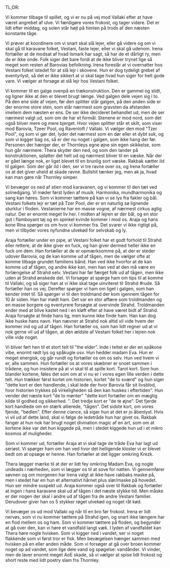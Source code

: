 
TL;DR:


Vi kommer tilbage til spillet, og vi er nu på vej mod Vallaki efter at have været angrebet af ulve. Vi færdigøre vores frokost, og tager videre. Det er lidt efter middag, og solen står højt på himlen på trods af den næsten konstante tåge.

Vi prøver at koordinere om vi snart skal slå lejer, eller gå videre og om vi skal gå til karavane folket, Vestani, faste lejer, eller vi skal gå udenom. Irena fortæller at de modsat af hvad Ismark har sagt, så har de et dårligt ry, men de er ikke onde. Folk siger det bare fordi at de ikke bliver trynet lige så meget som resten af Barovias befolkning.
Irena foreslår at vi overnatter hos Vestani folket istedet for at slå lejr i skovene. Hun er dog tydeligt grebet af eventyrlyst, så det er ikke sikkert at vi skal tage hvad hun siger for helt gode vare. Vi vælger at forsøge at slå lejr hos Vestani folket.

Vi kommer til en galge ovenpå en trækonstruktion. Den er gammel og slidt, og ligner ikke at den er blevet brugt længe. Ved galgen dele vejen sig i to. På den ene side af vejen, før den splitter står galgen, på den anden side er der enorme store sten, som står nærmest som gravsten da afstanden imellem dem næsten er ens. De ser ikke decideret behandlet ud, men de ser nærmest valgt ud, som om de har et formål. Stenene er mod nord, som det også bliver mere og mere bjerget.
Hvor vejen splitter står et skilt, som viser mod Barovia, Tzeer Pool, og Ravenloft / Vallaki. Vi vælger den mod "Tzer Pool", og som vi gør det, lyder det nærmest som en dør eller et dybt suk, og som vi kigger bag os, så er der nu noget i galgen, som ikke hang der før. Personen der hænger der, er Thornleys egne øjne sin egen skikkelse, som hun går nærmere. Thera skyder den ned, og som den lander på konstruktionen, splatter det helt ud og nærmest bliver til en væske. Når der er gået længe nok, er liget blevet til en brunlig sort væske. Rakbak sætter ild til galgen. Som der går ild i den, ser vi tre ravne over os, og Irena fortæller os at det giver uheld at skade ravne. Bullshit tænker jeg, men ak ja, hvad kan man gøre når Thornley simper.

Vi bevæger os ned af stien mod karavanen, og vi kommer til den tæt ved solnedgang. Vi møder først lyden af musik. Harmonika, mundharmonika og sang kan høres. Som vi kommer tættere på kan vi se lys fra fakler og bål. Vestani folkets lejr er tæt på Tzer Pool, der er en naturlig sø lignende sturktur i floden. Vestanierne har en masse vogne, af nærmest cirkus agtig natur. Der er enormt meget liv her. I midten af lejren er der bål, og en stor gut i flamboyant tøj og en spinkel kvinde kommer i mod os. Araja og hans kone Rina spørger os om hvor vi kommer fra. Det svarer vi ikke rigtigt på, men vi tilbyder vores nyfundne ulvekød for selvskab og ly.

Araja fortæller under en pipe, at Vestani folket har et godt forhold til Strahd eller rettere, at de ikke giver en fuck, og han giver dermed heller ikke en fuck om dem. Han fortæller at de er opmærksomme på, at der er steder udover Barovia, og de kan komme ud af tågen, men de vælger ofte at komme tilbage grundet familiens bånd. Han ved ikke hvorfor at de kan komme ud af tågen, og andre ikke kan, men han ved at den må være en forlængelse af Strahd selv. Vestani har før færget folk ud af tågen, men ikke uden at Strahd ønskede det. 
Vi forsøger at spørge ham om tips til at komme til Vallaki, og så siger han at vi ikke skal tage uinviteret til Strahd #rude. Så fortæller han os vej. Derefter spørger vi ham om liget i galgen, som han kender intet til. Så spørger vi til den troldmand der kom igennem tågen for 10 år siden. Han har mødt ham. Det var en stor affære som troldmanden og en masse borgere og eventyrere forsøgte at overvinde Strahd. Troldmanden ender med at blive kastet ned i en kløft efter at have været bidt af Strahd. Araja forsøgte at finde hans lig, men kunne ikke finde ham. Han kan dog ikke huske hans navn. Han nævner at Strahd nok altid vil vide hvem der kommer ind og ud af tågen. Han fortæller os, som han lidt regner ud at vi nok gerne vil ud af tågen, at den ældste af Vestani folket her i lejren nok ville vide noget. 

Vi bliver ført hen til et stort telt til "the elder". Inde i teltet er der en spåkone vibe, enormt rødt lys og spåkugle osv. Hun hedder madam Eva. Hun er meget energisk, og går rundt og fortæller os om os selv. Hun ved hvem vi er, alle sammen. Hun fortæller os at vores skæbner er snoet sammen i trådene, og hun insistere på at vi skal til at spille kort. Tarot kort. Som hun blander kortene, føles det som om at vi nu er i vores egen lille verden i dette telt. Hun trækker først kortet om historien, kortet "de to sværd" og hun siger "dette kort er den handlende, i skal lede der hvor Barovia får sit livsblod, hvor historien trykkes på virkeligheden så den kan huskes i eftertiden". Hun vender det næste kort "de to mønter" "dette kort fortæller om en mægtig kilde til godhed og sikkerhed. ". Det tredje kort er "de te øjne". Det fjerde kort handlede om en stærk allierede, "tågen". Det sidste kort, om vores fjende, "bødlen". Efter denne ciance, så siger hun at det er jo åbenlyst. Hvis vi vil ud af dette land, skal vi følge de ledetråde hun har givet os.
Rakbak fanger at hun nok har brugt noget divination magic af en art, som om at kortene ikke var det hun kiggede på, men i stedet kiggede hun ud i et mikro kosmos af muligheder.

Som vi kommer ud, fortæller Araja at vi skal tage de tråde Eva har lagt ud seriøst. Vi spørger ham om han ved hvor det helligende kloster vi er blevet bedt om at opsøge er henne. Han fortæller at det ligger omkring Krezk.

Thera lægger mærke til at der er lidt fey omkring Madam Eva, og nogle undeads i nærheden, som vi lægger os til at sove for natten. Vi gennemfører søvnen og om morgenen har Irena valgt at ikke have rakbaks maske på, men i stedet har en hun et alternativt hårnet plus slør/maske på hovedet. Hun ser mindre suspekt ud.
Araja kommer også over til Rakbak og fortæller at ingen i hans karavane skal ud af tågen i det næste stykke tid. Men måske er der nogen der skal i andre ud af tågen fra de andre Vestani familier. Derudover giver han os 5 stykker røget ulvekød og noget råt kød.

Vi bevæger os ud mod Vallaki og når til en bro før frokost. Irena er lidt nervøs, som vi nu kommer tættere på Strahd igen, og snart ikke længere har en flod mellem os og ham. Som vi kommer tættere på floden, og begynder at gå over den, kan vi høre et vandfald langt væk. I lyden af vandfaldet kan Thera høre nogle hvisken. Som vi kigger ned i vandet, ser vi noget flakkende som vi først tror er fisk. Men bevægelsen hænger sammen med hvisken på en eller anden måde. Som vi forsøger at gå over broen kommer noget op ad vandet, som lige dele vand og spøgelse: vandånder. Vi vinder, men de laver enormt meget AoE skade, så vi vælger at spise lidt frokost og short reste med lidt poetry slam fra Thornley.